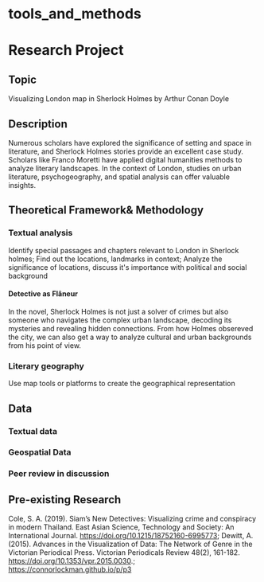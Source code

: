 # tools_and_methods
# Research Project
## Topic
Visualizing London map in Sherlock Holmes by Arthur Conan Doyle
## Description
Numerous scholars have explored the significance of setting and space in literature, and Sherlock Holmes stories provide an excellent case study. Scholars like Franco Moretti have applied digital humanities methods to analyze literary landscapes. In the context of London, studies on urban literature, psychogeography, and spatial analysis can offer valuable insights.
## Theoretical Framework& Methodology
### Textual analysis
Identify special passages and chapters relevant to London in Sherlock holmes;
Find out the locations, landmarks in context;
Analyze the significance of locations, discuss it's importance with political and social background
#### Detective as Flâneur
In the novel, Sherlock Holmes is not just a solver of crimes but also someone who navigates the complex urban landscape, decoding its mysteries and revealing hidden connections. From how Holmes obsereved the city, we can also get a way to analyze cultural and urban backgrounds from his point of view.
### Literary geography
Use map tools or platforms to create the geographical representation
## Data
### Textual data
### Geospatial Data
### Peer review in discussion
## Pre-existing Research 
Cole, S. A. (2019). Siam’s New Detectives: Visualizing crime and conspiracy in modern Thailand. East Asian Science, Technology and Society: An International Journal. https://doi.org/10.1215/18752160-6995773;
Dewitt, A. (2015). Advances in the Visualization of Data: The Network of Genre in the Victorian Periodical Press. Victorian Periodicals Review 48(2), 161-182. https://doi.org/10.1353/vpr.2015.0030.;
https://connorlockman.github.io/p/p3


